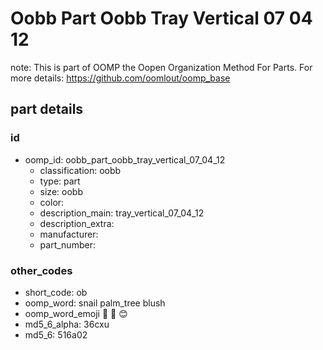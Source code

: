 # Oobb Part Oobb Tray Vertical 07 04 12  

note: This is part of OOMP the Oopen Organization Method For Parts. For more details: https://github.com/oomlout/oomp_base

##  part details





### id
* oomp_id: oobb_part_oobb_tray_vertical_07_04_12
  * classification: oobb
  * type: part
  * size: oobb
  * color: 
  * description_main: tray_vertical_07_04_12
  * description_extra: 
  * manufacturer: 
  * part_number: 

### other_codes
* short_code: ob
* oomp_word: snail palm_tree blush
* oomp_word_emoji :snail: :palm_tree: :blush:
* md5_6_alpha: 36cxu
* md5_6: 516a02